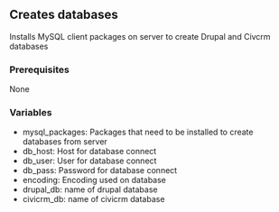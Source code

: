 ## Creates databases

Installs MySQL client packages on server to create Drupal and Civcrm databases

### Prerequisites

None

### Variables

* mysql_packages: Packages that need to be installed to create databases from server
* db_host: Host for database connect
* db_user: User for database connect
* db_pass: Password for database connect
* encoding: Encoding used on database
* drupal_db: name of drupal database
* civicrm_db: name of civicrm database
